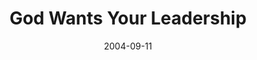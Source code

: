 ---
layout: message
category: message
series: "Life, The Universe and Everything"
title: "God Wants Your Leadership"
date: 2004-09-11
audio-description: "Life, The Universe and Everything"
audio: "http://www.crossroads.net/audio/2004/2004_08_Life/LTUAE_05_09-11-04_Leadership.mp3"
audio-title: "God Wants Your Leadership"
audio-duration: "33&#58;35"
---
